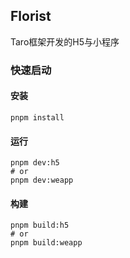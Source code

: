 ## Florist

Taro框架开发的H5与小程序

### 快速启动

#### 安装

```shell
pnpm install
```

#### 运行

```shell
pnpm dev:h5
# or
pnpm dev:weapp
```

#### 构建

```shell
pnpm build:h5
# or
pnpm build:weapp
```

